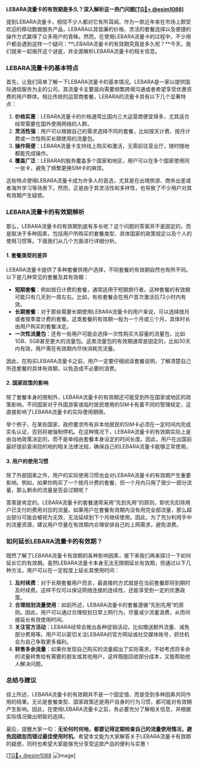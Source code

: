 **LEBARA流量卡的有效期是多久？深入解析这一热门问题[[TG💪+ @esim1088](https://t.me/s/esim1088)]**

提到LEBARA流量卡，相信不少人都对它有所耳闻。作为一款近年来在市场上颇受欢迎的移动数据服务产品，LEBARA以其低廉的价格、灵活的套餐选择以及便捷的操作方式赢得了众多用户的青睐。然而，在使用LEBARA流量卡的过程中，不少用户都会遇到这样一个疑问：**LEBARA流量卡的有效期究竟是多久呢？**今天，我们就来一起揭开这个谜底，并全面解析LEBARA流量卡的相关信息。

### LEBARA流量卡的基本特点

首先，让我们简单了解一下LEBARA流量卡的基本情况。LEBARA是一家以提供国际通信服务为主的公司，其流量卡主要面向需要频繁跨境沟通或者希望享受优惠资费的用户群体。相比传统的运营商套餐，LEBARA的流量卡具有以下几个显著特点：

1. **价格实惠**：LEBARA流量卡的价格通常比国内三大运营商便宜得多，尤其适合经常需要在国外使用网络的人群。
2. **灵活性强**：用户可以根据自己的需求选择不同的套餐，比如按天计费、按月计费或一次性购买长期使用的流量包。
3. **操作简便**：LEBARA流量卡支持线上购买和激活，无需前往营业厅，随时随地都能完成操作。
4. **覆盖广泛**：LEBARA的服务覆盖多个国家和地区，用户可以在多个国家使用同一张卡，避免了频繁更换SIM卡的麻烦。

这些特点使得LEBARA流量卡成为许多人的首选，尤其是在出境旅游、商务出差或者海外学习等场景下。然而，正是由于其灵活性和多样性，也导致了不少用户对其有效期产生疑惑。

### LEBARA流量卡的有效期解析

那么，LEBARA流量卡的有效期到底有多长呢？这个问题的答案并不是固定的，而是取决于多种因素，包括用户所购买的套餐类型、具体国家的政策规定以及个人的使用习惯等。下面我们从几个方面进行详细分析。

#### 1. 套餐类型的差异

LEBARA流量卡提供了多种套餐供用户选择，不同套餐的有效期自然也有所不同。以下是几种常见的套餐及其有效期：

- **短期套餐**：例如按日计费的套餐，通常适用于短期旅行者。这种套餐的有效期可能只有几天到一周左右。比如，有些套餐会在用户首次激活后72小时内有效。
- **长期套餐**：对于那些需要长期使用LEBARA流量卡的用户来说，可以选择按月或者按季度计费的套餐。这类套餐的有效期一般为一个月或三个月，具体时长由用户购买的套餐决定。
- **一次性流量包**：还有一些用户可能会选择一次性购买大容量的流量包，比如1GB、5GB甚至更大的流量包。这类流量包的有效期通常是固定的，比如30天内有效，用户需在有效期内尽快消耗完流量。

因此，在购买LEBARA流量卡之前，用户一定要仔细阅读套餐说明，了解清楚自己所选套餐的具体有效期，以免造成不必要的浪费。

#### 2. 国家政策的影响

除了套餐本身的限制外，LEBARA流量卡的有效期还可能受到所在国家或地区的政策影响。不同国家对于外国游客或临时居民使用的SIM卡有着不同的管理规定，这直接影响了LEBARA流量卡的实际使用期限。

举个例子，在某些国家，政府要求所有非本地居民的SIM卡必须在一定时间内完成实名认证，否则将被强制停机。在这种情况下，LEBARA流量卡的有效期实际上是由当地政策决定的，而不是单纯由套餐本身设定的时间长度。因此，用户在出国前最好提前查询目的地的相关法律法规，确保自己的LEBARA流量卡能够正常使用。

#### 3. 用户的使用习惯

除了外部因素之外，用户的实际使用习惯也会对LEBARA流量卡的有效期产生重要影响。例如，如果你购买了一个按月计费的套餐，但一个月内只用了很少一部分流量，那么剩余的流量是否会过期呢？

答案是肯定的。LEBARA流量卡的套餐通常采用“先到先用”的原则，即优先扣除用户已支付的费用对应的流量。如果用户在套餐有效期内没有用完全部流量，那么超出部分可能会被视为无效，无法延续到下个月继续使用。因此，为了充分利用手中的流量资源，建议用户尽量在有效期内合理安排自己的上网需求，避免浪费。

### 如何延长LEBARA流量卡的有效期？

既然了解了LEBARA流量卡有效期的各种影响因素，接下来我们再来探讨一下如何延长它的有效期。虽然LEBARA流量卡本身无法无限期延长有效期，但通过以下几种方法，用户可以在一定程度上延长其使用时间：

1. **及时续费**：对于长期套餐用户而言，最直接的方式就是在当前套餐即将到期时及时续费。这样不仅可以保证网络连接的连续性，还能享受到一定的优惠政策。
2. **合理规划流量使用**：如前所述，LEBARA流量卡的套餐遵循“先到先用”的原则。因此，用户可以通过合理规划日常上网行为，尽量减少流量浪费，从而间接延长有效使用时间。
3. **关注官方活动**：LEBARA经常会推出各种促销活动，比如赠送额外流量、减免部分费用等。用户可以密切关注LEBARA的官方网站或社交媒体账号，抓住机会为自己争取更多福利。
4. **转售多余流量**：如果你发现自己购买的流量超出了实际需求，不妨考虑将多余的流量转售给有需要的朋友或其他用户。这样既能回收部分成本，又能帮助他人解决问题。

### 总结与建议

综上所述，LEBARA流量卡的有效期并不是一个固定值，而是受到多种因素共同作用的结果。无论是套餐类型、国家政策还是用户自身的行为习惯，都可能对有效期产生影响。因此，在使用LEBARA流量卡之前，务必要充分了解相关信息，并根据实际情况做出明智的选择。

最后，提醒大家一句：**无论何时何地，都要记得定期检查自己的流量使用情况，避免因疏忽而错过最佳使用时机**。希望本文能为大家解答关于LEBARA流量卡有效期的疑惑，同时也希望大家能够充分享受这款产品的便利与实惠！

[[TG💪+ @esim1088](https://t.me/s/esim1088) ![Image](https://i.postimg.cc/4NQfJmqS/Snipaste-2025-05-13-00-14-12.png)]